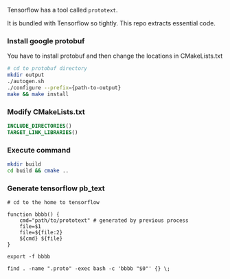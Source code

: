 Tensorflow has a tool called `prototext`.

It is bundled with Tensorflow so tightly. This repo extracts essential code.

### Install google protobuf

You have to install protobuf and then change the locations in CMakeLists.txt

```bash
# cd to protobuf directory
mkdir output
./autogen.sh
./configure --prefix={path-to-output}
make && make install
```

### Modify CMakeLists.txt

```CMake
INCLUDE_DIRECTORIES()
TARGET_LINK_LIBRARIES()
```

### Execute command

```bash
mkdir build
cd build && cmake ..
```

### Generate tensorflow pb_text

```
# cd to the home to tensorflow

function bbbb() {
    cmd="path/to/prototext" # generated by previous process
    file=$1
    file=${file:2}
    ${cmd} ${file}
}

export -f bbbb

find . -name ".proto" -exec bash -c 'bbbb "$0"' {} \;

```
